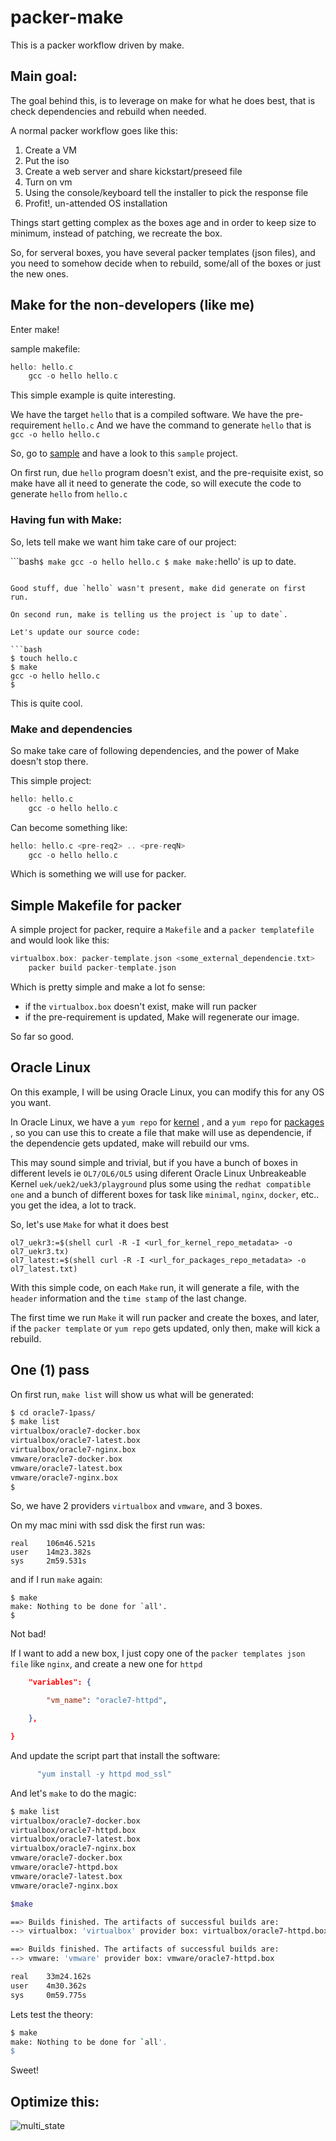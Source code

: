 # packer-make

This is a packer workflow driven by make.

## Main goal:

The goal behind this, is to leverage on make for what he does best, that is check dependencies and rebuild when needed.

A normal packer workflow goes like this:

1. Create a VM
1. Put the iso
1. Create a web server and share kickstart/preseed file
1. Turn on vm
1. Using the console/keyboard tell the installer to pick the response file
1. Profit!, un-attended OS installation

Things start getting complex as the boxes age and in order to keep size to minimum, instead of patching, we recreate the box.

So, for serveral boxes, you have several packer templates (json files), and you need to somehow decide when to rebuild, some/all of the boxes or just the new ones.

## Make for the non-developers (like me)

Enter make!

sample makefile:

```c
hello: hello.c
	gcc -o hello hello.c
```

This simple example is quite interesting.

We have the target `hello` that is a compiled software.
We have the pre-requirement `hello.c`
And we have the command to generate `hello` that is `gcc -o hello hello.c`

So, go to [sample](sample) and have a look to this `sample` project.

On first run, due `hello` program doesn't exist, and the pre-requisite exist, so make have all it need to generate the code, so will execute the code to generate `hello` from `hello.c`

### Having fun with Make:

So, lets tell make we want him take care of our project:

```bash`
$ make
gcc -o hello hello.c
$ make
make: `hello' is up to date.
```

Good stuff, due `hello` wasn't present, make did generate on first run.

On second run, make is telling us the project is `up to date`.

Let's update our source code:

```bash
$ touch hello.c 
$ make
gcc -o hello hello.c
$
```

This is quite cool.

### Make and dependencies

So make take care of following dependencies, and the power of Make doesn't stop there.

This simple project:

```c
hello: hello.c
	gcc -o hello hello.c
```

Can become something like:

```c
hello: hello.c <pre-req2> .. <pre-reqN>
	gcc -o hello hello.c
```

Which is something we will use for packer.

## Simple Makefile for packer

A simple project for packer, require a `Makefile` and a `packer templatefile` and would look like this:

```c
virtualbox.box: packer-template.json <some_external_dependencie.txt>
	packer build packer-template.json
```

Which is pretty simple and make a lot fo sense:
- if the `virtualbox.box` doesn't exist, make will run packer
- if the pre-requirement is updated, Make will regenerate our image.

So far so good.

## Oracle Linux

On this example, I will be using Oracle Linux, you can modify this for any OS you want.

In Oracle Linux, we have a `yum repo` for 
[kernel](http://public-yum.oracle.com/repo/OracleLinux/OL7/UEKR3/x86_64)
, and a `yum repo` for 
[packages](http://public-yum.oracle.com/repo/OracleLinux/OL7/latest/x86_64)
, so you can use this to create a file that make will use as dependencie, if the dependencie gets updated, make will rebuild our vms.

This may sound simple and trivial, but if you have a bunch of boxes in different levels ie `OL7/OL6/OL5` using diferent Oracle Linux Unbreakeable Kernel `uek/uek2/uek3/playground` plus some using the `redhat compatible one` and a bunch of different boxes for task like `minimal`, `nginx`, `docker`, etc.. you get the idea, a lot to track.

So, let's use `Make` for what it does best

```
ol7_uekr3:=$(shell curl -R -I <url_for_kernel_repo_metadata> -o ol7_uekr3.tx)
ol7_latest:=$(shell curl -R -I <url_for_packages_repo_metadata> -o ol7_latest.txt)
```

With this simple code, on each `Make` run, it will generate a file, with the `header` information and the `time stamp` of the last change.

The first time we run `Make` it will run packer and create the boxes, and later, if the `packer template` or `yum repo` gets updated, only then, make will kick a rebuild.


## One (1) pass

On first run, `make list` will show us what will be generated:

```bash
$ cd oracle7-1pass/
$ make list
virtualbox/oracle7-docker.box
virtualbox/oracle7-latest.box
virtualbox/oracle7-nginx.box
vmware/oracle7-docker.box
vmware/oracle7-latest.box
vmware/oracle7-nginx.box
$ 
```

So, we have 2 providers `virtualbox` and `vmware`, and 3 boxes.

On my mac mini with ssd disk the first run was:

```
real    106m46.521s
user    14m23.382s
sys     2m59.531s
```

and if I run `make` again:

```
$ make
make: Nothing to be done for `all'.
$
```

Not bad!

If I want to add a new box, I just copy one of the `packer templates json file` like `nginx`, and create a new one for `httpd`



```json
    "variables": {

        "vm_name": "oracle7-httpd",

    },

}
```

And update the script part that install the software:

```bash
      "yum install -y httpd mod_ssl"
```

And let's `make` to do the magic:

```bash
$ make list
virtualbox/oracle7-docker.box
virtualbox/oracle7-httpd.box
virtualbox/oracle7-latest.box
virtualbox/oracle7-nginx.box
vmware/oracle7-docker.box
vmware/oracle7-httpd.box
vmware/oracle7-latest.box
vmware/oracle7-nginx.box

$make

==> Builds finished. The artifacts of successful builds are:
--> virtualbox: 'virtualbox' provider box: virtualbox/oracle7-httpd.box

==> Builds finished. The artifacts of successful builds are:
--> vmware: 'vmware' provider box: vmware/oracle7-httpd.box

real    33m24.162s
user    4m30.362s
sys     0m59.775s
```

Lets test the theory:

```bash
$ make
make: Nothing to be done for `all'.
$
```

Sweet!


## Optimize this:

![multi_state](screenshots/Packer_multi_state.png)

